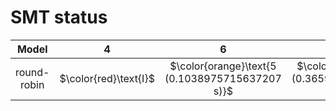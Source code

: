 # SMT status
| $\text{Model}$ | $4$ | $6$ | $8$ | $10$ | $12$ | $14$ | $16$ | $18$ | $20$ |
|:-:| :---:|:---:|:---:|:---:|:---:|:---:|:---:|:---:|:---:|
$\text{round-robin}$ | $\color{red}\text{I}$ | $\color{orange}\text{5 (0.1038975715637207 s)}$ | $\color{orange}\text{7 (0.3659050464630127 s)}$ | $\color{orange}\text{9 (1.5714373588562012 s)}$ | $\color{orange}\text{11 (9.965622901916504 s)}$ | $\color{orange}\text{13 (57.436009645462036 s)}$ | $-$ | $-$ | $-$ | 
